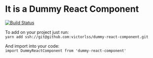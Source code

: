 # It is a Dummy React Component

[![Build Status](https://victorlss.visualstudio.com/dummy-react-component/_apis/build/status/victorlss.dummy-react-component?branchName=master)](https://victorlss.visualstudio.com/dummy-react-component/_build/latest?definitionId=7&branchName=master)

To add on your project just run:<br />
`yarn add ssh://git@github.com:victorlss/dummy-react-component.git`

And import into your code:<br />
`import DummyReactComponent from 'dummy-react-component'`

